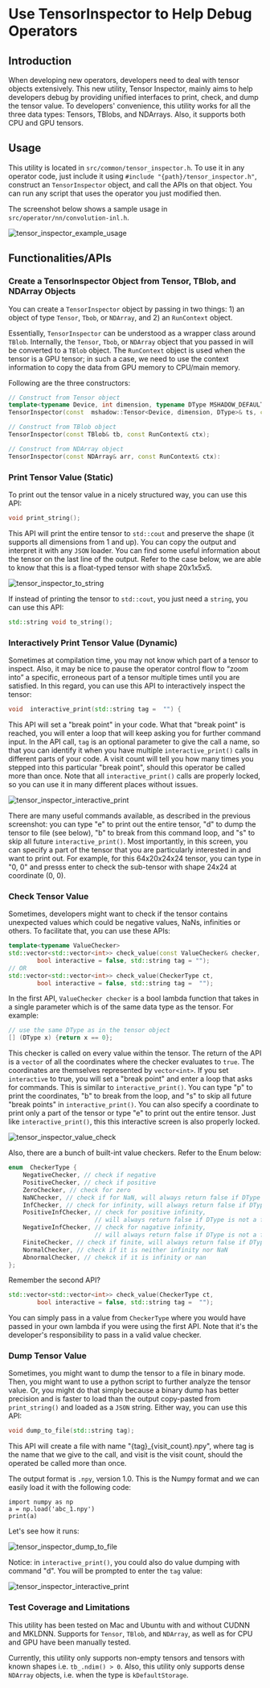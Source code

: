 <!--- Licensed to the Apache Software Foundation (ASF) under one -->
<!--- or more contributor license agreements.  See the NOTICE file -->
<!--- distributed with this work for additional information -->
<!--- regarding copyright ownership.  The ASF licenses this file -->
<!--- to you under the Apache License, Version 2.0 (the -->
<!--- "License"); you may not use this file except in compliance -->
<!--- with the License.  You may obtain a copy of the License at -->
<!---   http://www.apache.org/licenses/LICENSE-2.0 -->
<!--- Unless required by applicable law or agreed to in writing, -->
<!--- software distributed under the License is distributed on an -->
<!--- "AS IS" BASIS, WITHOUT WARRANTIES OR CONDITIONS OF ANY -->
<!--- KIND, either express or implied.  See the License for the -->
<!--- specific language governing permissions and limitations -->
<!--- under the License. -->

# Use TensorInspector to Help Debug Operators

## Introduction

When developing new operators, developers need to deal with tensor objects extensively. This new utility, Tensor Inspector, mainly aims to help developers debug by providing unified interfaces to print, check, and dump the tensor value. To developers' convenience, this utility works for all the three data types: Tensors, TBlobs, and NDArrays. Also, it supports both CPU and GPU tensors.


## Usage 

This utility is located in `src/common/tensor_inspector.h`. To use it in any operator code, just include it using `#include "{path}/tensor_inspector.h"`, construct an `TensorInspector` object, and call the APIs on that object. You can run any script that uses the operator you just modified then.

The screenshot below shows a sample usage in `src/operator/nn/convolution-inl.h`.

![tensor_inspector_example_usage](https://raw.githubusercontent.com/dmlc/web-data/master/mxnet/docs/faq/tensor_inspector_tutorial/tensor_inspector_example_usage.png)


## Functionalities/APIs

### Create a TensorInspector Object from Tensor, TBlob, and NDArray Objects

You can create a `TensorInspector` object by passing in two things: 1) an object of type `Tensor`, `Tbob`, or `NDArray`, and 2) an `RunContext` object.

Essentially, `TensorInspector` can be understood as a wrapper class around `TBlob`. Internally, the `Tensor`, `Tbob`, or `NDArray` object that you passed in will be converted to a `TBlob` object. The `RunContext` object is used when the tensor is a GPU tensor; in such a case, we need to use the context information to copy the data from GPU memory to CPU/main memory.

Following are the three constructors:

```c++
// Construct from Tensor object
template<typename Device, int dimension, typename DType MSHADOW_DEFAULT_DTYPE>
TensorInspector(const  mshadow::Tensor<Device, dimension, DType>& ts, const RunContext& ctx);

// Construct from TBlob object
TensorInspector(const TBlob& tb, const RunContext& ctx);

// Construct from NDArray object
TensorInspector(const NDArray& arr, const RunContext& ctx):
```

### Print Tensor Value (Static) 

To print out the tensor value in a nicely structured way, you can use this API:

```c++
void print_string();
```

This API will print the entire tensor to `std::cout` and preserve the shape (it supports all dimensions from 1 and up). You can copy the output and interpret it with any `JSON` loader. You can find some useful information about the tensor on the last line of the output. Refer to the case below, we are able to know that this is a float-typed tensor with shape 20x1x5x5.

![tensor_inspector_to_string](https://raw.githubusercontent.com/dmlc/web-data/master/mxnet/docs/faq/tensor_inspector_tutorial/tensor_inspector_to_string.png)

If instead of printing the tensor to `std::cout`, you just need a `string`, you can use this API:
```c++
std::string void to_string();
```

### Interactively Print Tensor Value (Dynamic) 

Sometimes at compilation time, you may not know which part of a tensor to inspect. Also, it may be nice to pause the operator control flow to “zoom into” a specific, erroneous part of a tensor multiple times until you are satisfied. In this regard, you can use this API to interactively inspect the tensor:

```c++
void  interactive_print(std::string tag =  "") {
```

This API will set a "break point" in your code. What that "break point" is reached, you will enter a loop that will keep asking you for further command input. In the API call, `tag` is an optional parameter to give the call a name, so that you can identify it when you have multiple `interactive_print()` calls in different parts of your code. A visit count will tell you how many times you stepped into this particular "break point", should this operator be called more than once. Note that all `interactive_print()` calls are properly locked, so you can use it in many different places without issues.

![tensor_inspector_interactive_print](https://raw.githubusercontent.com/dmlc/web-data/master/mxnet/docs/faq/tensor_inspector_tutorial/tensor_inspector_interactive_print.png)

There are many useful commands available, as described in the previous screenshot: you can type "e" to print out the entire tensor, "d" to dump the tensor to file (see below), "b" to break from this command loop, and "s" to skip all future `interactive_print()`. Most importantly, in this screen, you can specify a part of the tensor that you are particularly interested in and want to print out. For example, for this 64x20x24x24 tensor, you can type in "0, 0" and presss enter to check the sub-tensor with shape 24x24 at coordinate (0, 0). 

### Check Tensor Value

Sometimes, developers might want to check if the tensor contains unexpected values which could be negative values, NaNs, infinities or others. To facilitate that, you can use these APIs:

```c++
template<typename ValueChecker>
std::vector<std::vector<int>> check_value(const ValueChecker& checker,
		bool interactive = false, std::string tag = "");
// OR
std::vector<std::vector<int>> check_value(CheckerType ct,
		bool interactive = false, std::string tag =  "");
```

In the first API, `ValueChecker checker` is a bool lambda function that takes in a single parameter which is of the same data type as the tensor.  For example:

```c++
// use the same DType as in the tensor object
[] (DType x) {return x == 0};
```

This checker is called on every value within the tensor. The return of the API is a `vector` of all the coordinates where the checker evaluates to `true`. The coordinates are themselves represented by `vector<int>`. If you set `interactive` to true, you will set a "break point" and enter a loop that asks for commands. This is similar to `interactive_print()`. You can type "p" to print the coordinates, "b" to break from the loop, and "s" to skip all future "break points" in `interactive_print()`. You can also specify a coordinate to print only a part of the tensor or type "e" to print out the entire tensor.  Just like `interactive_print()`, this this interactive screen is also properly locked.

![tensor_inspector_value_check](https://raw.githubusercontent.com/dmlc/web-data/master/mxnet/docs/faq/tensor_inspector_tutorial/tensor_inspector_value_check.png)

Also, there are a bunch of built-int value checkers. Refer to the Enum below:

```c++
enum  CheckerType {
	NegativeChecker, // check if negative
	PositiveChecker, // check if positive
	ZeroChecker, // check for zero
	NaNChecker, // check if for NaN, will always return false if DType is not a float type
	InfChecker, // check for infinity, will always return false if DType is not a float type
	PositiveInfChecker, // check for positive infinity,
						// will always return false if DType is not a float type
	NegativeInfChecker, // check for nagative infinity,
						// will always return false if DType is not a float type
	FiniteChecker, // check if finite, will always return false if DType is not a float type
	NormalChecker, // check if it is neither infinity nor NaN
	AbnormalChecker, // chekck if it is infinity or nan
};
```

Remember the second API?

```c++
std::vector<std::vector<int>> check_value(CheckerType ct,
		bool interactive = false, std::string tag =  "");
```

You can simply pass in a value from `CheckerType` where you would have passed in your own lambda if you were using the first API. Note that it's the developer's responsibility to pass in a valid value checker.

### Dump Tensor Value

Sometimes, you might want to dump the tensor to a file in binary mode. Then, you might want to use a python script to further analyze the tensor value. Or, you might do that simply because a binary dump has better precision and is faster to load than the output copy-pasted from `print_string()` and loaded as a `JSON` string. Either way, you can use this API:

```c++
void dump_to_file(std::string tag);
```

This API will create a file with name  "{tag}_{visit_count}.npy", where tag is the name that we give to the call, and visit is the visit count, should the operated be called more than once.

The output format is `.npy`, version 1.0. This is the Numpy format and we can easily load it with the following code:

```
import numpy as np
a = np.load('abc_1.npy')
print(a)
```

Let's see how it runs:

![tensor_inspector_dump_to_file](https://raw.githubusercontent.com/dmlc/web-data/master/mxnet/docs/faq/tensor_inspector_tutorial/tensor_inspector_dump_to_file.png)

Notice: in `interactive_print()`, you could also do value dumping with command "d". You will be prompted to enter the `tag` value:

![tensor_inspector_interactive_print](https://raw.githubusercontent.com/dmlc/web-data/master/mxnet/docs/faq/tensor_inspector_tutorial/tensor_inspector_interactive_print.png)

### Test Coverage and Limitations

This utility has been tested on Mac and Ubuntu with and without CUDNN and MKLDNN. Supports for `Tensor`, `TBlob`, and `NDArray`, as well as for CPU and GPU have been manually tested. 

Currently, this utility only supports non-empty tensors and tensors with known shapes i.e. `tb_.ndim() > 0`. Also, this utility only supports dense `NDArray` objects, i.e. when the type is `kDefaultStorage`. 

